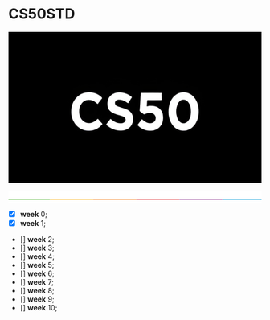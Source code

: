 # CS50STD


<p align = "center" >
    <img src="https://github.com/nullTyype/CS50STD/raw/master/assets/cs50.png" width = "600" height = "300" >
</p>

<img src="https://github.com/nullTyype/CS50STD/raw/master/assets/split.png" align = "center" >

- [x] **week** 0;
- [x] **week** 1;
- [] **week** 2;
- [] **week** 3;
- [] **week** 4;
- [] **week** 5;
- [] **week** 6;
- [] **week** 7;
- [] **week** 8;
- [] **week** 9;
- [] **week** 10;
